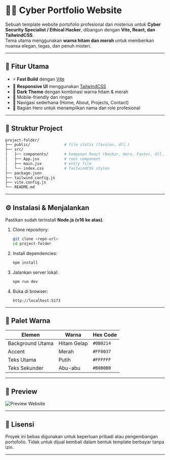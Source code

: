 # 🕵️‍♂️ Cyber Portfolio Website

Sebuah template website portofolio profesional dan misterius untuk **Cyber Security Specialist / Ethical Hacker**, dibangun dengan **Vite, React, dan TailwindCSS**.  
Tema utama menggunakan **warna hitam dan merah** untuk memberikan nuansa elegan, tegas, dan penuh misteri.

---

## 🚀 Fitur Utama
- ⚡ **Fast Build** dengan [Vite](https://vitejs.dev/)  
- 🎨 **Responsive UI** menggunakan [TailwindCSS](https://tailwindcss.com/)  
- 🖤 **Dark Theme** dengan kombinasi warna hitam & merah  
- 📱 Mobile-friendly dan ringan  
- 🔗 Navigasi sederhana (Home, About, Projects, Contact)  
- 💼 Bagian Hero untuk menampilkan nama dan role profesional  

---

## 📂 Struktur Project
```bash
project-folder/
├── public/               # file statis (favicon, dll.)
├── src/
│   ├── components/       # komponen React (Navbar, Hero, Footer, dll.)
│   ├── App.jsx           # root component
│   ├── main.jsx          # entry file
│   └── index.css         # TailwindCSS styles
├── package.json
├── tailwind.config.js
├── vite.config.js
└── README.md
````

---

## ⚙️ Instalasi & Menjalankan

Pastikan sudah terinstall **Node.js (v16 ke atas)**.

1. Clone repository:

   ```bash
   git clone <repo-url>
   cd project-folder
   ```

2. Install dependencies:

   ```bash
   npm install
   ```

3. Jalankan server lokal:

   ```bash
   npm run dev
   ```

4. Buka di browser:

   ```
   http://localhost:5173
   ```

---

## 🎨 Palet Warna

| Elemen           | Warna       | Hex Code  |
| ---------------- | ----------- | --------- |
| Background Utama | Hitam Gelap | `#0B0214` |
| Accent           | Merah       | `#FF0037` |
| Teks Utama       | Putih       | `#FFFFFF` |
| Teks Sekunder    | Abu-abu     | `#B0B0B0` |

---

## 📸 Preview

![Preview Website](./preview.png)

---

## 📄 Lisensi

Proyek ini bebas digunakan untuk keperluan pribadi atau pengembangan portofolio.
Tidak untuk dijual kembali dalam bentuk template berbayar tanpa izin.

---
